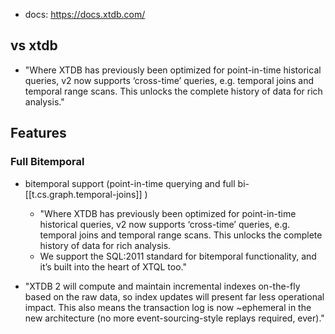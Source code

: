 

- docs: https://docs.xtdb.com/

## vs xtdb

- "Where XTDB has previously been optimized for point-in-time historical queries, v2 now supports ‘cross-time’ queries, e.g. temporal joins and temporal range scans. This unlocks the complete history of data for rich analysis."

## Features

### Full Bitemporal

- bitemporal support (point-in-time querying and full bi-[[t.cs.graph.temporal-joins]]
)
  - "Where XTDB has previously been optimized for point-in-time historical queries, v2 now supports ‘cross-time’ queries, e.g. temporal joins and temporal range scans. This unlocks the complete history of data for rich analysis.
  - We support the SQL:2011 standard for bitemporal functionality, and it’s built into the heart of XTQL too."

- "XTDB 2 will compute and maintain incremental indexes on-the-fly based on the raw data, so index updates will present far less operational impact. This also means the transaction log is now ~ephemeral in the new architecture (no more event-sourcing-style replays required, ever)."
